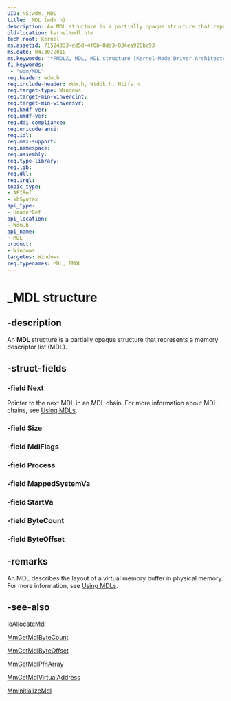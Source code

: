 ```yaml
---
UID: NS:wdm._MDL
title: _MDL (wdm.h)
description: An MDL structure is a partially opaque structure that represents a memory descriptor list (MDL).
old-location: kernel\mdl.htm
tech.root: kernel
ms.assetid: 71524333-dd5d-4f0b-8dd3-034ea926bc93
ms.date: 04/30/2018
ms.keywords: "*PMDLX, MDL, MDL structure [Kernel-Mode Driver Architecture], PMDL, _MDL, kernel.mdl, kstruct_c_2c589a9a-d775-4fa6-8a37-37212798a215.xml, wdm/MDL"
f1_keywords:
 - "wdm/MDL"
req.header: wdm.h
req.include-header: Wdm.h, Ntddk.h, Ntifs.h
req.target-type: Windows
req.target-min-winverclnt: 
req.target-min-winversvr: 
req.kmdf-ver: 
req.umdf-ver: 
req.ddi-compliance: 
req.unicode-ansi: 
req.idl: 
req.max-support: 
req.namespace: 
req.assembly: 
req.type-library: 
req.lib: 
req.dll: 
req.irql: 
topic_type:
- APIRef
- kbSyntax
api_type:
- HeaderDef
api_location:
- Wdm.h
api_name:
- MDL
product:
- Windows
targetos: Windows
req.typenames: MDL, PMDL
---
```


# _MDL structure


## -description


An <b>MDL</b> structure is a partially opaque structure that represents a memory descriptor list (MDL).


## -struct-fields




### -field Next

Pointer to the next MDL in an MDL chain. For more information about MDL chains, see <a href="https://docs.microsoft.com/windows-hardware/drivers/kernel/using-mdls">Using MDLs</a>.


### -field Size

 


### -field MdlFlags

 


### -field Process

 


### -field MappedSystemVa

 


### -field StartVa

 


### -field ByteCount

 


### -field ByteOffset

 




## -remarks



An MDL describes the layout of a virtual memory buffer in physical memory. For more information, see <a href="https://docs.microsoft.com/windows-hardware/drivers/kernel/using-mdls">Using MDLs</a>.




## -see-also




<a href="https://docs.microsoft.com/windows-hardware/drivers/ddi/wdm/nf-wdm-ioallocatemdl">IoAllocateMdl</a>



<a href="https://docs.microsoft.com/windows-hardware/drivers/ddi/wdm/nf-wdm-mmgetmdlbytecount">MmGetMdlByteCount</a>



<a href="https://docs.microsoft.com/windows-hardware/drivers/kernel/mm-bad-pointer#mmgetmdlbyteoffset">MmGetMdlByteOffset</a>



<a href="https://docs.microsoft.com/windows-hardware/drivers/kernel/mm-bad-pointer#mmgetmdlpfnarray">MmGetMdlPfnArray</a>



<a href="https://docs.microsoft.com/windows-hardware/drivers/kernel/mm-bad-pointer#mmgetmdlvirtualaddress">MmGetMdlVirtualAddress</a>



<a href="https://docs.microsoft.com/windows-hardware/drivers/kernel/mm-bad-pointer#mminitializemdl">MmInitializeMdl</a>
 

 

